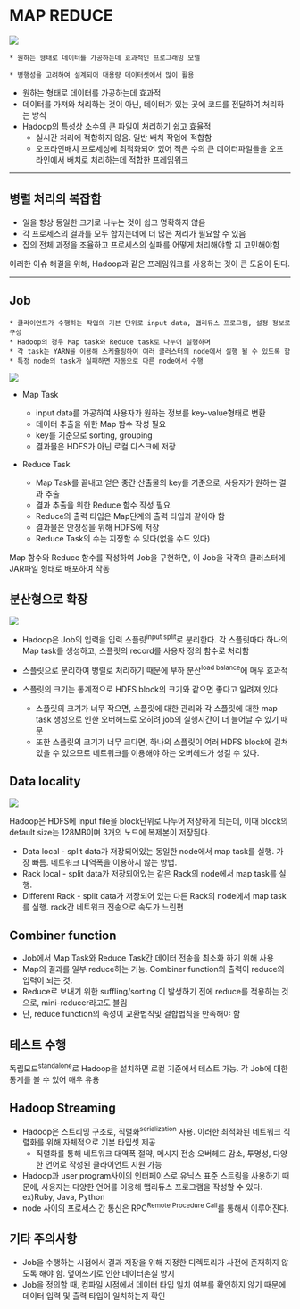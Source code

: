 MAP REDUCE 
=====================
![](https://miro.medium.com/max/858/1*yyEkiwQGIESn9UHL8hwjWg.png)

```
* 원하는 형태로 데이터를 가공하는데 효과적인 프로그래밍 모델

* 병행성을 고려하여 설계되어 대용량 데이터셋에서 많이 활용
```

* 원하는 형태로 데이터를 가공하는데 효과적
* 데이터를 가져와 처리하는 것이 아닌, 데이터가 있는 곳에 코드를 전달하여 처리하는 방식
* Hadoop의 특성상 소수의 큰 파일이 처리하기 쉽고 효율적
    * 실시간 처리에 적합하지 않음. 일반 배치 작업에 적합함
    * 오프라인배치 프로세싱에 최적화되어 있어 적은 수의 큰 데이터파일들을 오프라인에서 배치로 처리하는데 적합한 프레임워크

<hr/>

병렬 처리의 복잡함
---------------------
* 일을 항상 동일한 크기로 나누는 것이 쉽고 명확하지 않음
* 각 프로세스의 결과를 모두 합치는데에 더 많은 처리가 필요할 수 있음
* 잡의 전체 과정을 조율하고 프로세스의 실패를 어떻게 처리해야할 지 고민해야함

이러한 이슈 해결을 위해, Hadoop과 같은 프레임워크를 사용하는 것이 큰 도움이 된다.

<hr/>

Job
---------------------
```
* 클라이언트가 수행하는 작업의 기본 단위로 input data, 맵리듀스 프로그램, 설정 정보로 구성
* Hadoop의 경우 Map task와 Reduce task로 나누어 실행하며
* 각 task는 YARN을 이용해 스케쥴링하여 여러 클러스터의 node에서 실행 될 수 있도록 함
* 특정 node의 task가 실패하면 자동으로 다른 node에서 수행
```

![](https://img1.daumcdn.net/thumb/R800x0/?scode=mtistory2&fname=https%3A%2F%2Ft1.daumcdn.net%2Fcfile%2Ftistory%2F2133764B54F929D108)
- Map Task
    - input data를 가공하여 사용자가 원하는 정보를 key-value형태로 변환
    - 데이터 추출을 위한 Map 함수 작성 필요
    - key를 기준으로 sorting, grouping
    - 결과물은 HDFS가 아닌 로컬 디스크에 저장

- Reduce Task
    - Map Task를 끝내고 얻은 중간 산출물의 key를 기준으로, 사용자가 원하는 결과 추출
    - 결과 추출을 위한 Reduce 함수 작성 필요
    - Reduce의 출력 타입은 Map단계의 출력 타입과 같아야 함
    - 결과물은 안정성을 위해 HDFS에 저장
    - Reduce Task의 수는 지정할 수 있다(없을 수도 있다)

Map 함수와 Reduce 함수를 작성하여 Job을 구현하면, 이 Job을 각각의 클러스터에 JAR파일 형태로 배포하여 작동

분산형으로 확장
---------------------
![](https://www.supinfo.com/articles/resources/207908/2807/3.png)

* Hadoop은 Job의 입력을 입력 스플릿<sup>input split</sup>로 분리한다. 각 스플릿마다 하나의 Map task를 생성하고, 스플릿의 record를 사용자 정의 함수로 처리함

* 스플릿으로 분리하여 병렬로 처리하기 때문에 부하 분산<sup>load balance</sup>에 매우 효과적 

* 스플릿의 크기는 통계적으로 HDFS block의 크기와 같으면 좋다고 알려져 있다.
    * 스플릿의 크기가 너무 작으면, 스플릿에 대한 관리와 각 스플릿에 대한 map task 생성으로 인한 오버헤드로 오히려 job의 실행시간이 더 늘어날 수 있기 때문
    * 또한 스플릿의 크기가 너무 크다면, 하나의 스플릿이 여러 HDFS block에 걸쳐있을 수 있으므로 네트워크를 이용해야 하는 오버헤드가 생길 수 있다.

## Data locality
![](https://4.bp.blogspot.com/-GVXvWh8wfos/WtxprHu6j-I/AAAAAAAAAoo/lDiWHZaV1dw5CFSPDuKjwHBtR6wEkpJKgCLcBGAs/s1600/Data-locality.png)

 Hadoop은 HDFS에 input file을 block단위로 나누어 저장하게 되는데, 이때 block의 default size는 128MB이며 3개의 노드에 복제본이 저장된다.
* Data local - split data가 저장되어있는 동일한 node에서 map task를 실행. 가장 빠름. 네트워크 대역폭을 이용하지 않는 방법.
* Rack local - split data가 저장되어있는 같은 Rack의 node에서 map task를 실행. 
* Different Rack - split data가 저장되어 있는 다른 Rack의 node에서 map task를 실행. rack간 네트워크 전송으로 속도가 느린편

Combiner function
---------------------
* Job에서 Map Task와 Reduce Task간 데이터 전송을 최소화 하기 위해 사용
* Map의 결과를 일부 reduce하는 기능. Combiner function의 출력이 reduce의 입력이 되는 것.
* Reduce로 보내기 위한 suffling/sorting 이 발생하기 전에 reduce를 적용하는 것으로, mini-reducer라고도 불림
* 단, reduce function의 속성이 교환법칙및 결합법칙을 만족해야 함

테스트 수행
---------------------
독립모드<sup>standalone</sup>로 Hadoop을 설치하면 로컬 기준에서 테스트 가능. 각 Job에 대한 통계를 볼 수 있어 매우 유용

Hadoop Streaming
---------------------
* Hadoop은 스트리밍 구조로, 직렬화<sup>serialization</sup> 사용. 이러한 최적화된 네트워크 직렬화를 위해 자체적으로 기본 타입셋 제공
    * 직렬화를 통해 네트워크 대역폭 절약, 메시지 전송 오버헤드 감소, 투명성, 다양한 언어로 작성된 클라이언트 지원 가능
* Hadoop과 user program사이의 인터페이스로 유닉스 표준 스트림을 사용하기 때문에, 사용자는 다양한 언어를 이용해 맵리듀스 프로그램을 작성할 수 있다.<br>ex)Ruby, Java, Python
* node 사이의 프로세스 간 통신은 RPC<sup>Remote Procedure Call</sup>를 통해서 이루어진다.


기타 주의사항
---------------------
* Job을 수행하는 시점에서 결과 저장을 위해 지정한 디렉토리가 사전에 존재하지 않도록 해야 함. 덮어쓰기로 인한 데이터손실 방지
* Job을 정의할 때, 컴파일 시점에서 데이터 타입 일치 여부를 확인하지 않기 때문에 데이터 입력 및 출력 타입이 일치하는지 확인
